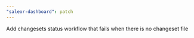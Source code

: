 ```yaml
---
"saleor-dashboard": patch
---
```


Add changesets status workflow that fails when there is no changeset file
